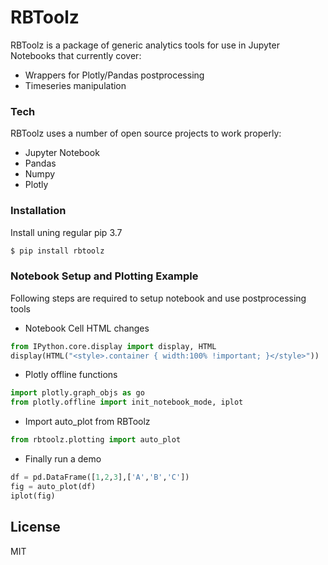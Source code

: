 # RBToolz

RBToolz is a package of generic analytics tools for use in Jupyter Notebooks that currently cover:

  - Wrappers for Plotly/Pandas postprocessing
  - Timeseries manipulation

### Tech

RBToolz uses a number of open source projects to work properly:

* Jupyter Notebook
* Pandas
* Numpy
* Plotly

### Installation
Install uning regular pip 3.7

```sh
$ pip install rbtoolz
```
### Notebook Setup and Plotting Example

Following steps are required to setup notebook and use postprocessing tools

* Notebook Cell HTML changes

```python
from IPython.core.display import display, HTML
display(HTML("<style>.container { width:100% !important; }</style>"))
```

* Plotly offline functions
```python
import plotly.graph_objs as go
from plotly.offline import init_notebook_mode, iplot
```
* Import auto_plot from RBToolz
```python
from rbtoolz.plotting import auto_plot
```
* Finally run a demo
```python
df = pd.DataFrame([1,2,3],['A','B','C'])
fig = auto_plot(df)
iplot(fig)
```

License
----

MIT




